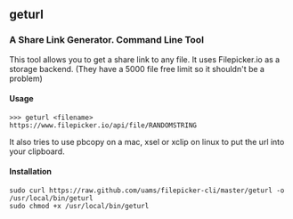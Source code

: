 ## geturl
### A Share Link Generator. Command Line Tool
 
This tool allows you to get a share link to any file. It uses Filepicker.io as a storage backend. (They have a 5000 file free limit so it shouldn't be a problem)

#### Usage

    >>> geturl <filename>
    https://www.filepicker.io/api/file/RANDOMSTRING

It also tries to use pbcopy on a mac, xsel or xclip on linux to put the url into your clipboard.


#### Installation

    sudo curl https://raw.github.com/uams/filepicker-cli/master/geturl -o /usr/local/bin/geturl
    sudo chmod +x /usr/local/bin/geturl
